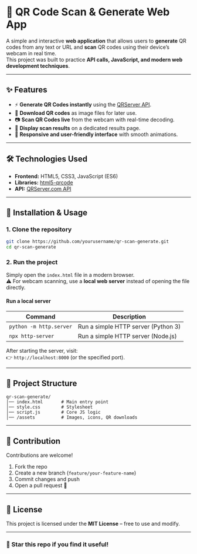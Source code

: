 # 📱 QR Code Scan & Generate Web App

A simple and interactive **web application** that allows users to **generate** QR codes from any text or URL and **scan** QR codes using their device’s webcam in real time.  
This project was built to practice **API calls, JavaScript, and modern web development techniques**.

---

## ✨ Features

- ⚡ **Generate QR Codes instantly** using the [QRServer API](https://api.qrserver.com).  
- 💾 **Download QR codes** as image files for later use.  
- 📷 **Scan QR Codes live** from the webcam with real-time decoding.  
- 📝 **Display scan results** on a dedicated results page.  
- 🎨 **Responsive and user-friendly interface** with smooth animations.  

---

## 🛠️ Technologies Used

- **Frontend:** HTML5, CSS3, JavaScript (ES6)  
- **Libraries:** [html5-qrcode](https://github.com/mebjas/html5-qrcode)  
- **API:** [QRServer.com API](https://api.qrserver.com)  

---

## 🚀 Installation & Usage

### 1. Clone the repository
```bash
git clone https://github.com/yourusername/qr-scan-generate.git
cd qr-scan-generate
```

### 2. Run the project
Simply open the `index.html` file in a modern browser.  
⚠️ For webcam scanning, use a **local web server** instead of opening the file directly.

#### Run a local server
| Command                 | Description                           |
|-------------------------|---------------------------------------|
| `python -m http.server` | Run a simple HTTP server (Python 3)   |
| `npx http-server`       | Run a simple HTTP server (Node.js)    |

After starting the server, visit:  
👉 `http://localhost:8000` (or the specified port).

---

## 📂 Project Structure
```
qr-scan-generate/
│── index.html       # Main entry point
│── style.css        # Stylesheet
│── script.js        # Core JS logic
│── /assets          # Images, icons, QR downloads
```

---

## 🤝 Contribution
Contributions are welcome!  
1. Fork the repo  
2. Create a new branch (`feature/your-feature-name`)  
3. Commit changes and push  
4. Open a pull request 🚀  

---

## 📜 License
This project is licensed under the **MIT License** – free to use and modify.  

---

### 🌟 Star this repo if you find it useful!  
